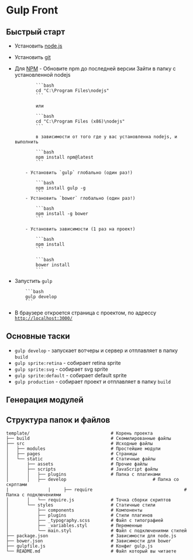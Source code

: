 # Gulp Front

## Быстрый старт

-   Установить [node.js](https://nodejs.org)

-   Установить [git](https://git-for-windows.github.io/)

-   Для [NPM](https://www.npmjs.com)
    		\- Обновите npm до последней версии
    			Зайти в папку с установленной nodejs

        		```bash
        		cd "C:\Program Files\nodejs"
        		```

        		или

        		```bash
        		cd "C:\Program Files (x86)\nodejs"
        		```

        		в зависимости от того где у вас установленна nodejs, и выполнить

        		```bash
        		npm install npm@latest
        		```

        	- Установить `gulp` глобально (один раз!)

        		```bash
        		npm install gulp -g
        		```
        	- Установить `bower` глобально (один раз!)

        		```bash
        		npm install -g bower
        		```

        	- Установить зависимости (1 раз на проект)

        		```bash
        		npm install
        		```

        		```bash
        		bower install
        		```

-   Запустить `gulp`

        	```bash
        	gulp develop
        	```

-   В браузере откроется страница с проектом, по адрессу [`http://localhost:3000/`](http://localhost:3000/)

## Основные таски

-   `gulp develop`      - запускает вотчеры и сервер и отплавляет в папку `build` 
-   `gulp sprite:retina`     - собирает retina sprite
-   `gulp sprite:svg`        - собирает svg sprite
-   `gulp sprite:default`    - собирает default sprite
-   `gulp production`   - собирает проект и отплавляет в папку `build` 

## Генерация модулей

## Структура папок и файлов

    template/                               # Корень проекта
    ├── build                               # Скомилированные файлы
    ├── src                                 # Исходные файлы
    │   ├── modules                         # Простейшие модули
    │   ├── pages                           # Страницы
    │   └── static                          # Статичные файлы
    │       ├── assets                      # Прочие файлы
    │       ├── scripts                     # JavaScript файлы
    │       │   ├── plugins                 # Папка с плагинами
    │       │   ├── develop									# Папка со						 скрптами
    |				|	  ├── require									# Папка с подключениями 
    │       │   └── require.js              # Точка сборки скриптов
    │       └── styles                      # Статичные стили
    │           ├── components              # Компоненты
    │           ├── plugins                 # Стили плагинов
    │           ├── _typography.scss        # Файл с типографией
    │           ├── _variables.styl         # Переменные
    │           └── main.styl               # Файл с подключениями стилей
    ├── package.json                        # Зависимости для node.js
    ├── bower.json                          # Зависимости для bower
    ├── gulpfile.js                         # Конфиг gulp.js
    └── README.md                           # Файл который вы читаете
